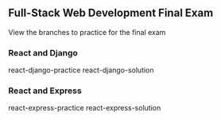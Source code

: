 ## Full-Stack Web Development Final Exam
View the branches to practice for the final exam
### React and Django
react-django-practice
react-django-solution
### React and Express
react-express-practice
react-express-solution